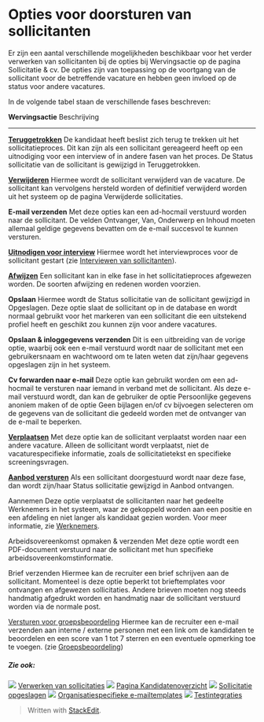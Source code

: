 # Opties voor doorsturen van sollicitanten

Er zijn een aantal verschillende mogelijkheden beschikbaar voor het verder verwerken van sollicitanten bij de opties bij Wervingsactie op de pagina Sollicitatie & cv. De opties zijn van toepassing op de voortgang van de sollicitant voor de betreffende vacature en hebben geen invloed op de status voor andere vacatures.

In de volgende tabel staan de verschillende fases beschreven:

**Wervingsactie**
Beschrijving
***
**[Teruggetrokken](rejecting_and_withdrawing_an_applicant.htm)**
De kandidaat heeft beslist zich terug te trekken uit het sollicitatieproces. Dit kan zijn als een sollicitant gereageerd heeft op een uitnodiging voor een interview of in andere fasen van het proces. De  Status sollicitatie  van de sollicitant is gewijzigd in  Teruggetrokken.

**[Verwijderen](deleting_an_applicant.htm)**
Hiermee wordt de sollicitant verwijderd van de vacature. De sollicitant kan vervolgens hersteld worden of definitief verwijderd worden uit het systeem op de pagina  Verwijderde sollicitaties.

**E-mail verzenden**
Met deze opties kan een ad-hocmail verstuurd worden naar de sollicitant. De velden  Ontvanger,  Van,  Onderwerp  en  Inhoud  moeten allemaal geldige gegevens bevatten om de e-mail succesvol te kunnen versturen.

**[Uitnodigen voor interview](interviewing_applicants.htm)**
Hiermee wordt het interviewproces voor de sollicitant gestart (zie  [Interviewen van sollicitanten](interviewing_applicants.htm)).

**[Afwijzen](rejecting_and_withdrawing_an_applicant.htm)**
Een sollicitant kan in elke fase in het sollicitatieproces afgewezen worden. De soorten afwijzing en redenen worden voorzien.

**Opslaan**
Hiermee wordt de  Status sollicitatie  van de sollicitant gewijzigd in  Opgeslagen. Deze optie slaat de sollicitant op in de database en wordt normaal gebruikt voor het markeren van een sollicitant die een uitstekend profiel heeft en geschikt zou kunnen zijn voor andere vacatures.

**Opslaan & inloggegevens verzenden**
Dit is een uitbreiding van de vorige optie, waarbij ook een e-mail verstuurd wordt naar de sollicitant met een gebruikersnaam en wachtwoord om te laten weten dat zijn/haar gegevens opgeslagen zijn in het systeem.

**Cv forwarden naar e-mail**
Deze optie kan gebruikt worden om een ad-hocmail te versturen naar iemand in verband met de sollicitant. Als deze e-mail verstuurd wordt, dan kan de gebruiker de optie  Persoonlijke gegevens anoniem maken  of de optie  Geen bijlagen en/of cv bijvoegen  selecteren om de gegevens van de sollicitant die gedeeld worden met de ontvanger van de e-mail te beperken.

**[Verplaatsen](transferring_applicants.htm)**
Met deze optie kan de sollicitant verplaatst worden naar een andere vacature. Alleen de sollicitant wordt verplaatst, niet de vacaturespecifieke informatie, zoals de sollicitatietekst en specifieke screeningsvragen.

**[Aanbod versturen](making_an_offer_to_an_applicant.htm)**
Als een sollicitant doorgestuurd wordt naar deze fase, dan wordt zijn/haar  Status sollicitatie  gewijzigd in  Aanbod ontvangen.

Aannemen
Deze optie verplaatst de sollicitanten naar het gedeelte Werknemers in het systeem, waar ze gekoppeld worden aan een positie en een afdeling en niet langer als kandidaat gezien worden. Voor meer informatie, zie  [Werknemers](guide_for_users_employees.htm).

Arbeidsovereenkomst opmaken & verzenden
Met deze optie wordt een PDF-document verstuurd naar de sollicitant met hun specifieke arbeidsovereenkomstinformatie.

Brief verzenden
Hiermee kan de recruiter een brief schrijven aan de sollicitant. Momenteel is deze optie beperkt tot brieftemplates voor ontvangen en afgewezen sollicitaties. Andere brieven moeten nog steeds handmatig afgedrukt worden en handmatig naar de sollicitant verstuurd worden via de normale post.

[Versturen voor groepsbeoordeling](collaborative_rating_panel_review.htm)
Hiermee kan de recruiter een e-mail verzenden aan interne / externe personen met een link om de kandidaten te beoordelen en een score van 1 tot 7 sterren en een eventuele opmerking toe te voegen. (zie  [Groepsbeoordeling](collaborative_rating_panel_review.htm))

##### Zie ook:

![](../Resources/Images/icon-document-link.png)  [Verwerken van sollicitaties](processing_applications.htm)
![](../Resources/Images/icon-document-link.png)  [Pagina Kandidatenoverzicht](application_handling_page_overview.htm)
![](../Resources/Images/icon-document-link.png)  [Sollicitatie opgeslagen](application_saved.htm)
![](../Resources/Images/icon-document-link.png)  [Organisatiespecifieke e-mailtemplates](customizable_email_templates.htm)
![](../Resources/Images/icon-document-link.png)  [Testintegraties](test_integrations.htm)


> Written with [StackEdit](https://stackedit.io/).
<!--stackedit_data:
eyJoaXN0b3J5IjpbMTkzNDU1ODM4N119
-->
